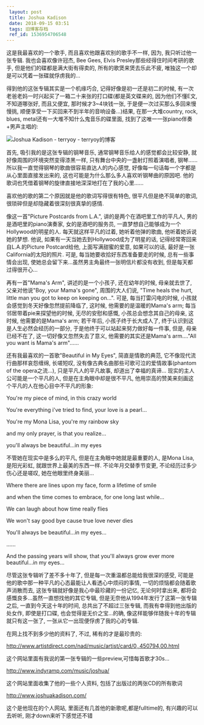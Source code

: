 ```yaml
---
 layout: post
 title: Joshua Kadison
 date: 2018-09-15 03:51
 tags: 旧博客存档
 ref_id: 1536954706548
---
```

这是我最喜欢的一个歌手, 而且喜欢他跟喜欢别的歌手不一样, 因为, 我只听过他一张专辑. 我也会喜欢像许冠杰, Bee Gees, Elvis
Presley那些经得住时间考研的歌手, 但是他们的碟都是满大街有得卖的, 所有的歌煲来煲去乐此不疲, 唯独这一个却是可以凭着一张碟就俘虏我的...



得到他的这张专辑其实是一个机缘巧合, 记得好像是初一还是初二的时候, 有一次老爸老妈一时兴起买了一箱二十来张的打口碟(都是英文碟来的, 因为他们不懂E文,
不知道哪张好, 而且又便宜, 那时候才3~4块钱一张, 于是便一次过买那么多回来慢慢挑, 顺便享受一下买回来不到半年的音响设备...)结果,
在那一大堆country, rock, blues, metal还有一大堆不知什么鬼音乐的碟里面, 找到了这唯一一张piano伴奏+男声主唱的:

![Joshua Kadison - terryoy -
terryoy的博客](http://imglf6.nosdn0.126.net/img/d3RhVFdGTXZTU3FWYjUvU0NEZTFha2ZGVE54UlQ2NFhEMzlmZ3dPUWZZMHgrYmQvS1R3S09nPT0.jpg)

首先, 吸引我的是这张专辑的钢琴音乐, 通常钢琴音乐给人的感觉都会比较安静, 就好像周围的环境突然变得漆黑一样, 只有舞台中央的一盏射灯照着演唱者,
钢琴......所以我一直觉得钢琴的歌曲很容易直达人的内心感觉, 好像每一句话每一个字都是从心里面直接发出来的,
这也可能是为什么那么多人喜欢听钢琴曲的原因吧. 他的歌词也凭借着钢琴的旋律直接地深深地打在了我的心里......



喜欢他的歌的第二个原因就是他的歌词写得很有特色, 很平凡但是绝不简单的歌词, 很琐碎但是却隐藏着很深刻很真挚的感情.



像这一首"Picture Postcards from L.A.", 讲的是两个在酒吧里工作的平凡人, 男的是酒吧里的piano演奏家,
女的是酒吧的服务员, 一直梦想自己能够成为一个Hollywood的明星的人. 每天就这样平凡的过着, 她听着他弹的歌曲, 他听着她诉说她的梦想. 他说,
如果有一天当她去到Hollywood成为了明星的话, 记得经常寄回来自L.A.的Picture Postcard给他, 上面写满甜蜜的爱意, 如果可以的话,
最好是一张California的太阳的照片. 可是, 每当她要收拾好东西准备要走的时候, 总有一些事情会出现,
使她总会留下来...虽然男主角最终一张明信片都没有收到, 但是每天都过得很开心...



再有一首"Mama's Arm", 讲述的是一个小孩子, 还在幼年的时候, 母亲就去世了, 父亲对他说"Boy, your Mama's gone",
周围的大人们说, "Time heals the hurt, little man you got to keep on keeping on...".
可是, 每当打雷闪电的时候, 小孩就会感觉到冬天好像忽然提前降临了, 这时候, 他需要的是温暖的Mama's arm; 每当邻居带着pie来探望他的时候,
无尽的安慰和感慨, 小孩总会想念其自己的母亲, 这时候, 他需要的是Mama's arm; 若干年后, 小孩子终于长大成人了,
终于认识到这是人生必然会经历的一部分, 于是他终于可以站起来努力做好每一件事, 但是, 母亲已经不在了, 这一切好像又忽然失去了意义,
他需要的其实还是Mama's arm...."All you want is Mama's arm"......



还有我最喜欢的一首歌"Beautiful in My Eyes", 简直是情歌的典范, 它不像现代流行曲那样哀怨缠绵, 长嗟短叹,
没有像古典名曲那些可歌可泣的爱情故事(phantom of the opera之流...), 只是平凡人的平凡故事, 却道出了幸福的真谛...
现实的主人公可能是一个平凡的人, 但是在主角眼中却是很不平凡, 他用崇高的赞美来刻画这个平凡的人在他心目中不平凡的形象:

You're my piece of mind, in this crazy world

You're everything i've tried to find, your love is a pearl...

You're my Mona Lisa, you're my rainbow sky

and my only prayer, is that you realize...

you'll always be beautiful...in my eyes

不管她在现实中是多么的平凡, 但是在主角眼中她就是最重要的人, 是Mona Lisa, 是阳光彩虹, 就跟世界上最美的东西一样. 不论年月交替季节变更,
不论经历过多少伤心还是嗟叹, 她在他眼里终身美丽...

Where there are lines upon my face, form a lifetime of smile

and when the time comes to embrace, for one long last while...

We can laugh about how time really flies

We won't say good bye cause true love never dies

You'll always be beautiful...in my eyes...

......

And the passing years will show, that you'll always grow ever more
beautiful...in my eyes...



尽管这张专辑听了差不多十年了, 但是每一次重温都总能给我很深的感受, 可能是他的歌中那一种平凡的心态最能让人看透心中烦闷的事情,
一切的烦恼都会随着歌声消散而去, 这张专辑就好像是我心中最珍藏的一份记忆, 无论何时拿出来, 都将会感慨良多...虽然一直想找他的其它专辑,
但是无奈他从1994年发行了这第一张专辑之后, 一直到今天这十年的时间, 总共出了不超过三张专辑, 而我有幸得到他出版的处女作, 即使是打口碟,
也会觉得是无价之宝...的确, 像这样能够伴随我十年的专辑就只有这一张了, 一张从它一出现便俘虏了我的心的专辑.



在网上找不到多少他的资料了, 不过, 稀有的才是最珍贵的:

<http://www.artistdirect.com/nad/music/artist/card/0,,450794,00.html>

 这个网站里面有我说的第一张专辑的一些preview,可惜每首歌才30s...

<http://www.indyramp.com/music/joshua/>

 这个网站里面收集了他的一些个人资料, 包括了出版过的两张CD的所有歌词

<http://www.joshuakadison.com/>

 这个是他现在的个人网站, 里面还有几首他的新歌呢,都是fulltime的, 有兴趣的可以去听听, 刚才down来听下感觉还不错

